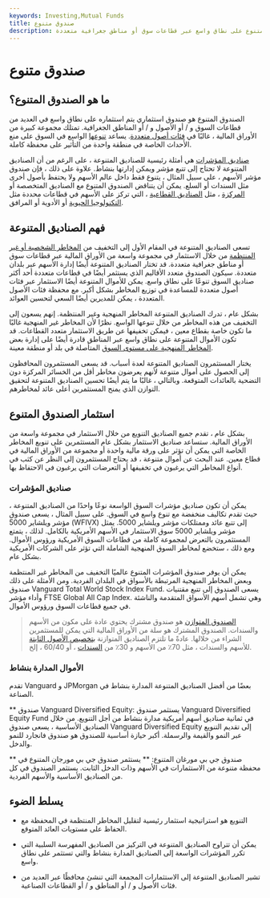 ```yaml
---
keywords: Investing,Mutual Funds
title: صندوق متنوع
description: الصندوق المتنوع هو صندوق متنوع على نطاق واسع عبر قطاعات سوق أو مناطق جغرافية متعددة.
---
```


# صندوق متنوع
## ما هو الصندوق المتنوع؟

الصندوق المتنوع هو صندوق استثماري يتم استثماره على نطاق واسع في العديد من قطاعات السوق و / أو الأصول و / أو المناطق الجغرافية. تمتلك مجموعة كبيرة من الأوراق المالية ، غالبًا في [فئات أصول متعددة](/assetclasses). يساعد [تنوعها](/diversification) الواسع في السوق على منع الأحداث الخاصة في منطقة واحدة من التأثير على محفظة كاملة.

[صناديق المؤشرات](/indexfund) هي أمثلة رئيسية للصناديق المتنوعة ، على الرغم من أن الصناديق المتنوعة لا تحتاج إلى تتبع مؤشر ويمكن إدارتها بنشاط. علاوة على ذلك ، فإن صندوق مؤشر الأسهم ، على سبيل المثال ، يتنوع فقط داخل عالم الأسهم ولا يحتفظ بأصول أخرى مثل السندات أو السلع. يمكن أن يتناقض الصندوق المتنوع مع الصناديق المتخصصة أو [المركزة](/focusedfund) ، مثل [الصناديق القطاعية](/sectorfund) ، التي تركز على الأسهم في قطاعات محددة مثل [التكنولوجيا الحيوية](/biotechnology) أو الأدوية أو المرافق.

## فهم الصناديق المتنوعة

تسعى الصناديق المتنوعة في المقام الأول إلى التخفيف من [المخاطر الشخصية أو غير المنتظمة](/unsystematicrisk) من خلال الاستثمار في مجموعة واسعة من الأوراق المالية عبر قطاعات سوق أو مناطق جغرافية متعددة. قد تختار الصناديق المتنوعة أيضًا إدارة الأسهم عبر بلدان متعددة. سيكون الصندوق متعدد الأقاليم الذي يستثمر أيضًا في قطاعات متعددة أحد أكثر صناديق السوق تنوعًا على نطاق واسع. يمكن للأموال المتنوعة أيضًا الاستثمار عبر فئات أصول متعددة للمساعدة في توزيع المخاطر بشكل أكبر. مع محفظة فئات الأصول المتعددة ، يمكن للمديرين أيضًا السعي لتحسين العوائد.

بشكل عام ، تدرك الصناديق المتنوعة المخاطر المنهجية وغير المنتظمة. إنهم يسعون إلى التخفيف من هذه المخاطر من خلال تنوعها الواسع. نظرًا لأن المخاطر غير المنهجية غالبًا ما تكون خاصة بقطاع معين ، فيمكن تخفيفها عن طريق الاستثمار متعدد القطاعات. قد تكون الأموال المتنوعة على نطاق واسع عبر المناطق قادرة أيضًا على إدارة بعض [المخاطر المنهجية على مستوى السوق](/systematicrisk) المتأصلة في بلد أو منطقة معينة.

يختار المستثمرون الصناديق المتنوعة لعدة أسباب. قد يسعى المستثمرون المحافظون إلى الحصول على أموال متنوعة لأنهم يعرضون مخاطر أقل من الخسائر المركزة دون التضحية بالعائدات المتوقعة. وبالتالي ، غالبًا ما يتم أيضًا تحسين الصناديق المتنوعة لتحقيق التوازن الذي يمنح المستثمرين أعلى عائد لمخاطرهم.

## استثمار الصندوق المتنوع

بشكل عام ، تقدم جميع الصناديق التنويع من خلال الاستثمار في مجموعة واسعة من الأوراق المالية. ستساعد صناديق الاستثمار بشكل عام المستثمرين على تنويع المخاطر الخاصة التي يمكن أن تؤثر على ورقة مالية واحدة أو مجموعة من الأوراق المالية في قطاع معين. عند البحث عن أموال متنوعة ، قد يحتاج المستثمرون إلى النظر عن كثب في أنواع المخاطر التي يرغبون في تخفيفها أو التعرضات التي يرغبون في الاحتفاظ بها.

### صناديق المؤشرات

يمكن أن تكون صناديق مؤشرات السوق الواسعة نوعًا واحدًا من الصناديق المتنوعة ، حيث تقدم تكاليف منخفضة مع تنوع واسع في السوق. على سبيل المثال ، يسعى صندوق مؤشر ويلشاير 5000 (WFIVX) إلى تتبع عائد وممتلكات مؤشر ويلشاير 5000. يمثل مؤشر ويلشاير 5000 سوق الاستثمار في الأسهم الأمريكية بالكامل. لذلك ، يتمتع المستثمرون بالتعرض لمجموعة كاملة من قطاعات السوق الأمريكية ورؤوس الأموال. ومع ذلك ، ستخضع لمخاطر السوق المنهجية الشاملة التي تؤثر على الشركات الأمريكية بشكل عام.

يمكن أن يوفر صندوق المؤشرات المتنوع عالميًا التخفيف من المخاطر غير المنتظمة وبعض المخاطر المنهجية المرتبطة بالأسواق في البلدان الفردية. ومن الأمثلة على ذلك صندوق Vanguard Total World Stock Index Fund. يسعى الصندوق إلى تتبع مقتنيات وأداء مؤشر FTSE Global All Cap Index. وهي تشمل أسهم الأسواق المتقدمة والناشئة في جميع قطاعات السوق ورؤوس الأموال.

> [الصندوق المتوازن](/balancedfund) هو صندوق مشترك يحتوي عادة على مكون من الأسهم والسندات. الصندوق المشترك هو سلة من الأوراق المالية التي يمكن للمستثمرين الشراء من خلالها. عادةً ما تلتزم الصناديق المتوازنة [بتخصيص الأصول الثابتة](/assetallocation) للأسهم والسندات ، مثل 70٪ من الأسهم و 30٪ من [السندات](/bond) ، أو 60/40 ، إلخ.

>

### الأموال المدارة بنشاط

تقدم Vanguard و JPMorgan بعضًا من أفضل الصناديق المتنوعة المدارة بنشاط في الصناعة.

** صندوق Vanguard Diversified Equity: يستثمر صندوق Vanguard Diversified Equity Fund في ثمانية صناديق أسهم أمريكية مدارة بنشاط من أجل التنويع. من خلال الصناديق الأساسية ، يسعى صندوق Vanguard Diversified Equity إلى تقديم التنويع عبر النمو والقيمة والرسملة. أكبر حيازة أساسية للصندوق هو صندوق فانجارد للنمو والدخل.

** صندوق جي بي مورغان المتنوع: ** يستثمر صندوق جي بي مورجان المتنوع في محفظة متنوعة من الاستثمارات في الأسهم وذات الدخل الثابت. يستثمر الصندوق في كل من الصناديق الأساسية والأسهم الفردية.

## يسلط الضوء

- التنويع هو استراتيجية استثمار رئيسية لتقليل المخاطر المنتظمة في المحفظة مع الحفاظ على مستويات العائد المتوقع.

- يمكن أن تتراوح الصناديق المتنوعة في التركيز من الصناديق المفهرسة السلبية التي تكرر المؤشرات الواسعة إلى الصناديق المدارة بنشاط والتي تستثمر على نطاق واسع.

- تشير الصناديق المتنوعة إلى الاستثمارات المجمعة التي تنشئ محافظًا عبر العديد من فئات الأصول و / أو المناطق و / أو القطاعات الصناعية.

